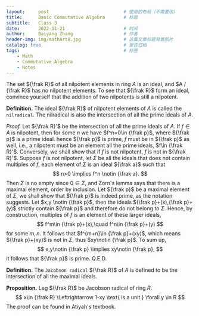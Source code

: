 ```yaml
---
layout:     post   		                    # 使用的布局（不需要改）
title:      Basic Commutative Algebra		# 标题 
subtitle:   Class 3
date:       2022-11-21 				        # 时间
author:     Baiyang Zhang 					# 作者
header-img: img/mathArt8.jpg 	            # 这篇文章标题背景图片
catalog: true 			        			# 是否归档
tags:							        	# 标签
    - Math
    - Commutative Algebra
    - Notes
---
```


The set ${\frak R}$ of all nilpotent elements in ring $A$ is an ideal, and $A / {\frak R}$ has no nilpotent elements. To see that ${\frak R}$ form an ideal, convince yourself that the addition of two nilpotents is still a nilpotent. 

**Definition.** The ideal ${\frak R}$ of nilpotent elements of $A$ is called the `nilradical`. The nilradical is also the intersection of all the prime ideals of $A$. 


*Proof.* Let ${\frak R}'$ be the intersection of all the prime ideals of $A$. If $f\in A$ is nilpotent, then for some $n$ we have $f^n=0\in {\frak p}$, where ${\frak p}$ is a prime ideal. hence ${\frak p}$ is prime, $f$ must be in ${\frak p}$ as well, i.e., a nilpotent must be an element all the prime ideals, $f\in {\frak R}'$.  Conversely, we shall show that if $f$ is not nilpotent,  $f$ is not in ${\frak R}'$. Suppose $f$ is not nilpotent, let $\Sigma$ be all the ideals that does not contain multiples of $f$, each element of $\Sigma$ is an ideal ${\frak a}$ such that 
$$
n>0 \implies f^n \notin {\frak a}.
$$
Then $\Sigma$ is no empty since $0\in \Sigma$, and Zorn's lemma says that there is a maximal element, order by inclusion. Let ${\frak p}$ be a maximal element of $\Sigma$, we shall show that ${\frak p}$ is indeed prime, as the notation suggests. Let $x,y \notin {\frak p}$, then the ideals ${\frak p}+(x),{\frak p}+(y)$ strictly contain ${\frak p}$ and therefore do not belong to $\Sigma$. Hence, by construction, multiples of $f$ is an element of these larger ideals,
$$
f^m\in {\frak p}+(x),\quad f^n\in {\frak p}+(y)
$$
for some $m,n$. It follows that $f^{m+n}\in {\frak p}+(xy)$, which means ${\frak p}+(xy)$ is not in $\Sigma$, thus $xy\notin {\frak p}$. To sum up,
$$
x,y\notin {\frak p} \implies xy\notin {\frak p},
$$
it follows that ${\frak p}$ is prime. Q.E.D.

**Definition.** The `Jacobson radical` ${\frak R}$ of $A$ is defined to be the intersection of all the maximal ideals. 

**Proposition.** Leg ${\frak R}$ be Jacobson radical of ring $R$. 
$$
x\in {\frak R} \Leftrightarrow 1-xy \text{ is a unit } \forall y \in R 
$$
The proof can be found in Atiyah's textbook.
